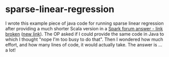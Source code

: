 # sparse-linear-regression
I wrote this example piece of java code for running sparse linear regression after providing a much shorter Scala version in a [Spark forum answer - link broken](http://apache-spark-user-list.1001560.n3.nabble.com/mLIb-solving-linear-regression-with-sparse-inputs-td28006.html) ([new link](https://lists.apache.org/thread/nmcxrgyl3900qwprz9gkslqbzgbozqhk)). The OP asked if I could provide the same code in Java to which I thought "nope I'm too busy to do that". Then I wondered how much effort, and how many lines of code, it would actually take. The answer is ... a lot!
